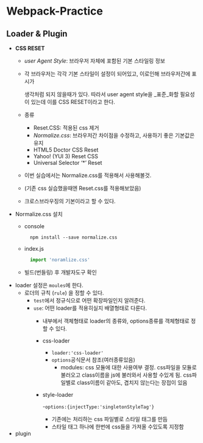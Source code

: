# Webpack-Practice

## Loader & Plugin

* **CSS RESET**
  * _user Agent Style_: 브라우저 자체에 포함된 기본 스타일링 정보
  * 각 브라우저는 각각 기본 스타일이 설정이 되어있고, 이로인해 브라우저간에 표시가  

    생각처럼 되지 않을때가 있다. 따라서 user agent style을 _표준_화할 필요성이 있는데 이를 CSS RESET이라고 한다.

  * 종류
    * Reset.CSS: 적용된 css 제거
    * _Normalize.css_: 브라우저간 차이점을 수정하고, 사용하기 좋은 기본값은 유지
    * HTML5 Doctor CSS Reset
    * Yahoo! \(YUI 3\) Reset CSS
    * Universal Selector ‘\*’ Reset
  * 이번 실습에서는 Normalize.css를 적용해서 사용해볼것.
  * \(기존 css 실습했을때엔 Reset.css를 적용해보았음\)
  * 크로스브라우징의 기본이라고 할 수 있다.
* Normalize.css 설치
  * console

    ```text
      npm install --save normalize.css
    ```

  * index.js

    ```javascript
      import 'noramlize.css'
    ```

  * 빌드\(번들링\) 후 개발자도구 확인
* loader 설정은 `moules`에 한다.
  * 로더의 규칙 \(`rule`\) 을 정할 수 있다.
    * `test`에서 정규식으로 어떤 확장파일인지 알려준다.
    * `use`: 어떤 loader를 적용히실지 배열형태로 다룬다.
      * 내부에서 객체형태로 loader의 종류와, options종류를 객체형태로 정할 수 있다.
      * css-loader
        * `loader:'css-loader'`
        * `options`공식문서 참조\(여러종류있음\)
          * modules: css 모듈에 대한 사용여부 결정. css파일을 모듈로 불러오고 class이름을 js에 불러와서 사용할 수있게 됨. css파일별로 class이름이 같아도, 겹치지 않는다는 장접이 있음
      * style-loader

          -`options:{injectType:'singletonStyleTag'}`

        * 기존에는 처리하는 css 파일별로 스타일 태그를 만듬
        * 스타일 태그 하나에 한번에 css들을 가져올 수있도록 지정함
* plugin

